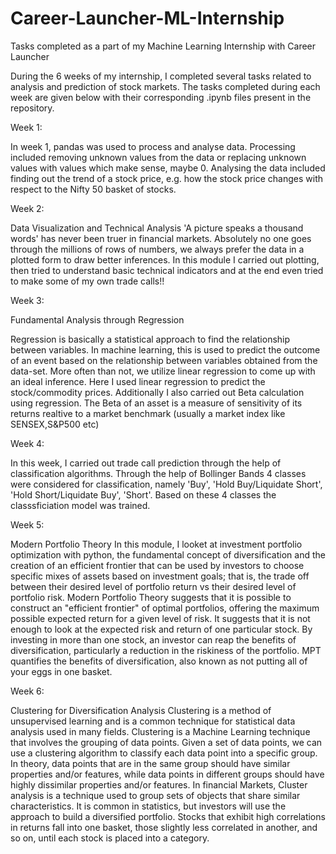 # Career-Launcher-ML-Internship
Tasks completed as a part of my Machine Learning Internship with Career Launcher

During the 6 weeks of my internship, I completed several tasks related to analysis and prediction of stock markets. The tasks completed during each week are given below with their corresponding .ipynb files present in the repository.

Week 1:

In week 1, pandas was used to process and analyse data. Processing included removing unknown values from the data or replacing unknown values with values which make sense, maybe 0. Analysing the data included finding out the trend of a stock price, e.g. how the stock price changes with respect to the Nifty 50 basket of stocks. 

Week 2:

Data Visualization and Technical Analysis
'A picture speaks a thousand words' has never been truer in financial markets. Absolutely no one goes through the millions of rows of numbers, we always prefer the data in a plotted form to draw better inferences. In this module I carried out plotting, then tried to understand basic technical indicators and at the end even tried to make some of my own trade calls!!

Week 3:

Fundamental Analysis through Regression

Regression is basically a statistical approach to find the relationship between variables. In machine learning, this is used to predict the outcome of an event based on the relationship between variables obtained from the data-set. More often than not, we utilize linear regression to come up with an ideal inference. Here I used linear regression to predict the stock/commodity prices. Additionally I also carried out Beta calculation using regression. The Beta of an asset is a measure of sensitivity of its returns realtive to a market benchmark (usually a market index like SENSEX,S&P500 etc)

Week 4:

In this week, I carried out trade call prediction through the help of classification algorithms. Through the help of Bollinger Bands 4 classes were considered for classification, namely 'Buy', 'Hold Buy/Liquidate Short', 'Hold Short/Liquidate Buy', 'Short'. Based on these 4 classes the classsficiation model was trained. 

Week 5:

Modern Portfolio Theory
In this module, I looket at investment portfolio optimization with python, the fundamental concept of diversification and the creation of an efficient frontier that can be used by investors to choose specific mixes of assets based on investment goals; that is, the trade off between their desired level of portfolio return vs their desired level of portfolio risk. 
Modern Portfolio Theory suggests that it is possible to construct an "efficient frontier" of optimal portfolios, offering the maximum possible expected return for a given level of risk. It suggests that it is not enough to look at the expected risk and return of one particular stock. By investing in more than one stock, an investor can reap the benefits of diversification, particularly a reduction in the riskiness of the portfolio. MPT quantifies the benefits of diversification, also known as not putting all of your eggs in one basket. 

Week 6:

Clustering for Diversification Analysis
Clustering is a method of unsupervised learning and is a common technique for statistical data analysis used in many fields. Clustering is a Machine Learning technique that involves the grouping of data points. Given a set of data points, we can use a clustering algorithm to classify each data point into a specific group. In theory, data points that are in the same group should have similar properties and/or features, while data points in different groups should have highly dissimilar properties and/or features. 
In financial Markets, Cluster analysis is a technique used to group sets of objects that share similar characteristics. It is common in statistics, but investors will use the approach to build a diversified portfolio. Stocks that exhibit high correlations in returns fall into one basket, those slightly less correlated in another, and so on, until each stock is placed into a category. 
